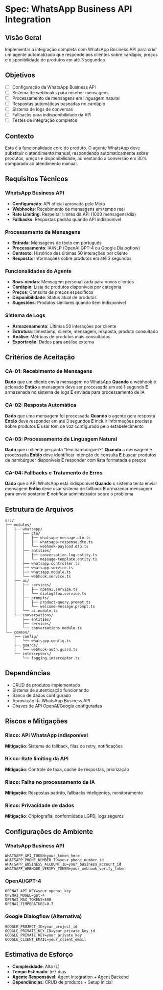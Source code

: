 # Spec: WhatsApp Business API Integration

## Visão Geral

Implementar a integração completa com WhatsApp Business API para criar um agente automatizado que responde aos clientes sobre cardápio, preços e disponibilidade de produtos em até 3 segundos.

## Objetivos

- [ ] Configuração da WhatsApp Business API
- [ ] Sistema de webhooks para receber mensagens
- [ ] Processamento de mensagens em linguagem natural
- [ ] Respostas automáticas baseadas no cardápio
- [ ] Sistema de logs de conversas
- [ ] Fallbacks para indisponibilidade da API
- [ ] Testes de integração completos

## Contexto

Esta é a funcionalidade core do produto. O agente WhatsApp deve substituir o atendimento manual, respondendo automaticamente sobre produtos, preços e disponibilidade, aumentando a conversão em 30% comparado ao atendimento manual.

## Requisitos Técnicos

### WhatsApp Business API
- **Configuração**: API oficial aprovada pelo Meta
- **Webhooks**: Recebimento de mensagens em tempo real
- **Rate Limiting**: Respeitar limites da API (1000 mensagens/dia)
- **Fallbacks**: Respostas padrão quando API indisponível

### Processamento de Mensagens
- **Entrada**: Mensagens de texto em português
- **Processamento**: IA/NLP (OpenAI GPT-4 ou Google Dialogflow)
- **Contexto**: Histórico das últimas 50 interações por cliente
- **Resposta**: Informações sobre produtos em até 3 segundos

### Funcionalidades do Agente
- **Boas-vindas**: Mensagem personalizada para novos clientes
- **Cardápio**: Lista de produtos disponíveis por categoria
- **Preços**: Consulta de preços específicos
- **Disponibilidade**: Status atual de produtos
- **Sugestões**: Produtos similares quando item indisponível

### Sistema de Logs
- **Armazenamento**: Últimas 50 interações por cliente
- **Estrutura**: timestamp, cliente, mensagem, resposta, produto consultado
- **Análise**: Métricas de produtos mais consultados
- **Exportação**: Dados para análise externa

## Critérios de Aceitação

### CA-01: Recebimento de Mensagens
**Dado** que um cliente envia mensagem no WhatsApp
**Quando** o webhook é acionado
**Então** a mensagem deve ser processada em até 1 segundo
**E** armazenada no sistema de logs
**E** enviada para processamento de IA

### CA-02: Resposta Automática
**Dado** que uma mensagem foi processada
**Quando** o agente gera resposta
**Então** deve responder em até 3 segundos
**E** incluir informações precisas sobre produtos
**E** usar tom de voz configurado pelo estabelecimento

### CA-03: Processamento de Linguagem Natural
**Dado** que o cliente pergunta "tem hambúrguer?"
**Quando** a mensagem é processada
**Então** deve identificar intenção de consulta
**E** buscar produtos de hambúrguer disponíveis
**E** responder com lista formatada e preços

### CA-04: Fallbacks e Tratamento de Erros
**Dado** que a API WhatsApp está indisponível
**Quando** o sistema tenta enviar mensagem
**Então** deve usar sistema de fallback
**E** armazenar mensagem para envio posterior
**E** notificar administrador sobre o problema

## Estrutura de Arquivos

```
src/
├── modules/
│   ├── whatsapp/
│   │   ├── dto/
│   │   │   ├── whatsapp-message.dto.ts
│   │   │   ├── whatsapp-response.dto.ts
│   │   │   └── webhook-payload.dto.ts
│   │   ├── entities/
│   │   │   ├── conversation-log.entity.ts
│   │   │   └── message-template.entity.ts
│   │   ├── whatsapp.controller.ts
│   │   ├── whatsapp.service.ts
│   │   ├── whatsapp.module.ts
│   │   └── webhook.service.ts
│   ├── ai/
│   │   ├── services/
│   │   │   ├── openai.service.ts
│   │   │   └── dialogflow.service.ts
│   │   ├── prompts/
│   │   │   ├── product-query.prompt.ts
│   │   │   └── welcome-message.prompt.ts
│   │   └── ai.module.ts
│   └── conversations/
│       ├── entities/
│       ├── services/
│       └── conversations.module.ts
└── common/
    ├── config/
    │   └── whatsapp.config.ts
    ├── guards/
    │   └── webhook-auth.guard.ts
    └── interceptors/
        └── logging.interceptor.ts
```

## Dependências

- CRUD de produtos implementado
- Sistema de autenticação funcionando
- Banco de dados configurado
- Aprovação da WhatsApp Business API
- Chaves de API OpenAI/Google configuradas

## Riscos e Mitigações

### Risco: API WhatsApp indisponível
**Mitigação**: Sistema de fallback, filas de retry, notificações

### Risco: Rate limiting da API
**Mitigação**: Controle de taxa, cache de respostas, priorização

### Risco: Falha no processamento de IA
**Mitigação**: Respostas padrão, fallbacks inteligentes, monitoramento

### Risco: Privacidade de dados
**Mitigação**: Criptografia, conformidade LGPD, logs seguros

## Configurações de Ambiente

### WhatsApp Business API
```env
WHATSAPP_API_TOKEN=your_token_here
WHATSAPP_PHONE_NUMBER_ID=your_phone_number_id
WHATSAPP_BUSINESS_ACCOUNT_ID=your_business_account_id
WHATSAPP_WEBHOOK_VERIFY_TOKEN=your_webhook_verify_token
```

### OpenAI/GPT-4
```env
OPENAI_API_KEY=your_openai_key
OPENAI_MODEL=gpt-4
OPENAI_MAX_TOKENS=500
OPENAI_TEMPERATURE=0.7
```

### Google Dialogflow (Alternativa)
```env
GOOGLE_PROJECT_ID=your_project_id
GOOGLE_PRIVATE_KEY_ID=your_private_key_id
GOOGLE_PRIVATE_KEY=your_private_key
GOOGLE_CLIENT_EMAIL=your_client_email
```

## Estimativa de Esforço

- **Complexidade**: Alta (L)
- **Tempo Estimado**: 5-7 dias
- **Agente Responsável**: Agent Integration + Agent Backend
- **Dependências**: CRUD de produtos + Setup inicial
